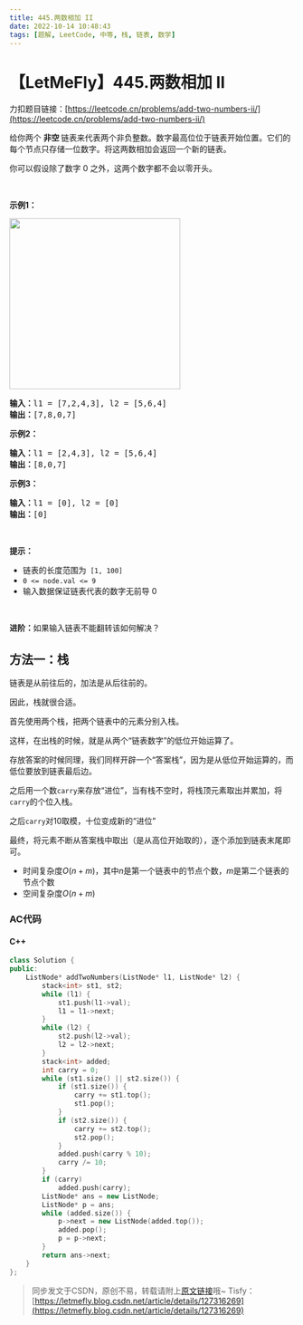 ```yaml
---
title: 445.两数相加 II
date: 2022-10-14 10:48:43
tags: [题解, LeetCode, 中等, 栈, 链表, 数学]
---
```


# 【LetMeFly】445.两数相加 II

力扣题目链接：[https://leetcode.cn/problems/add-two-numbers-ii/](https://leetcode.cn/problems/add-two-numbers-ii/)

<p>给你两个 <strong>非空 </strong>链表来代表两个非负整数。数字最高位位于链表开始位置。它们的每个节点只存储一位数字。将这两数相加会返回一个新的链表。</p>

<p>你可以假设除了数字 0 之外，这两个数字都不会以零开头。</p>

<p>&nbsp;</p>

<p><strong>示例1：</strong></p>

<p><img alt="" src="https://pic.leetcode-cn.com/1626420025-fZfzMX-image.png" style="width: 302px; " /></p>

<pre>
<strong>输入：</strong>l1 = [7,2,4,3], l2 = [5,6,4]
<strong>输出：</strong>[7,8,0,7]
</pre>

<p><strong>示例2：</strong></p>

<pre>
<strong>输入：</strong>l1 = [2,4,3], l2 = [5,6,4]
<strong>输出：</strong>[8,0,7]
</pre>

<p><strong>示例3：</strong></p>

<pre>
<strong>输入：</strong>l1 = [0], l2 = [0]
<strong>输出：</strong>[0]
</pre>

<p>&nbsp;</p>

<p><strong>提示：</strong></p>

<ul>
	<li>链表的长度范围为<code> [1, 100]</code></li>
	<li><code>0 &lt;= node.val &lt;= 9</code></li>
	<li>输入数据保证链表代表的数字无前导 0</li>
</ul>

<p>&nbsp;</p>

<p><strong>进阶：</strong>如果输入链表不能翻转该如何解决？</p>


    
## 方法一：栈

链表是从前往后的，加法是从后往前的。

因此，栈就很合适。

首先使用两个栈，把两个链表中的元素分别入栈。

这样，在出栈的时候，就是从两个“链表数字”的低位开始运算了。

存放答案的时候同理，我们同样开辟一个“答案栈”，因为是从低位开始运算的，而低位要放到链表最后边。

之后用一个数```carry```来存放“进位”，当有栈不空时，将栈顶元素取出并累加，将```carry```的个位入栈。

之后```carry```对10取模，十位变成新的“进位”

最终，将元素不断从答案栈中取出（是从高位开始取的），逐个添加到链表末尾即可。

+ 时间复杂度$O(n+m)$，其中$n$是第一个链表中的节点个数，$m$是第二个链表的节点个数
+ 空间复杂度$O(n+m)$

### AC代码

#### C++

```cpp
class Solution {
public:
    ListNode* addTwoNumbers(ListNode* l1, ListNode* l2) {
        stack<int> st1, st2;
        while (l1) {
            st1.push(l1->val);
            l1 = l1->next;
        }
        while (l2) {
            st2.push(l2->val);
            l2 = l2->next;
        }
        stack<int> added;
        int carry = 0;
        while (st1.size() || st2.size()) {
            if (st1.size()) {
                carry += st1.top();
                st1.pop();
            }
            if (st2.size()) {
                carry += st2.top();
                st2.pop();
            }
            added.push(carry % 10);
            carry /= 10;
        }
        if (carry)
            added.push(carry);
        ListNode* ans = new ListNode;
        ListNode* p = ans;
        while (added.size()) {
            p->next = new ListNode(added.top());
            added.pop();
            p = p->next;
        }
        return ans->next;
    }
};
```

> 同步发文于CSDN，原创不易，转载请附上[原文链接](https://leetcode.letmefly.xyz/2022/10/14/LeetCode%200445.%E4%B8%A4%E6%95%B0%E7%9B%B8%E5%8A%A0II/)哦~
> Tisfy：[https://letmefly.blog.csdn.net/article/details/127316269](https://letmefly.blog.csdn.net/article/details/127316269)
